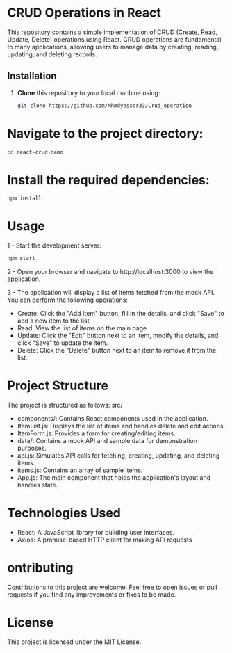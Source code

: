 # CRUD Operations in React

This repository contains a simple implementation of CRUD (Create, Read, Update, Delete) operations using React. CRUD operations are fundamental to many applications, allowing users to manage data by creating, reading, updating, and deleting records.

## Installation

1. **Clone** this repository to your local machine using:

   ```bash
   git clone https://github.com/Mhmdyasser33/Crud_operation
    ```
# Navigate to the project directory:
   ``` bash
cd react-crud-demo
  ```

# Install the required dependencies:

```bash
npm install
```
# Usage
1 - Start the development server:
 ```bash
npm start
```
2 - Open your browser and navigate to http://localhost:3000 to view the application.

3 - The application will display a list of items fetched from the mock API. You can perform the following operations:

- Create: Click the "Add Item" button, fill in the details, and click "Save" to add a new item to the list.
- Read: View the list of items on the main page.
- Update: Click the "Edit" button next to an item, modify the details, and click "Save" to update the item.
- Delete: Click the "Delete" button next to an item to remove it from the list.
# Project Structure
The project is structured as follows:
src/
- components/: Contains React components used in the application.
- ItemList.js: Displays the list of items and handles delete and edit actions.
- ItemForm.js: Provides a form for creating/editing items.
- data/: Contains a mock API and sample data for demonstration purposes.
- api.js: Simulates API calls for fetching, creating, updating, and deleting items.
- items.js: Contains an array of sample items.
- App.js: The main component that holds the application's layout and handles state.

 # Technologies Used
 - React: A JavaScript library for building user interfaces.
 - Axios: A promise-based HTTP client for making API requests

# ontributing
Contributions to this project are welcome. Feel free to open issues or pull requests if you find any improvements or fixes to be made.

# License
This project is licensed under the MIT License.



